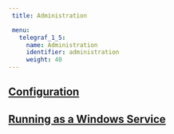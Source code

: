 ```yaml
---
 title: Administration

 menu:
   telegraf_1_5:
     name: Administration
     identifier: administration
     weight: 40
---
```


## [Configuration](/telegraf/v1.5/administration/configuration/)

## [Running as a Windows Service](/telegraf/v1.5/administration/windows_service/)
